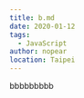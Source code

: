 ```yaml
---
title: b.md
date: 2020-01-12
tags: 
  - JavaScript
author: nopear
location: Taipei  
---
```



bbbbbbbbb